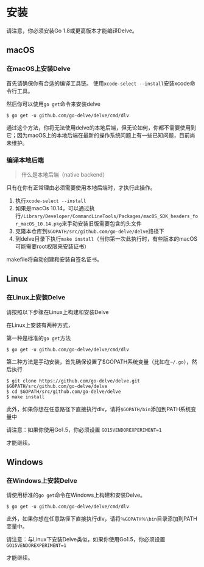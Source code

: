 # 安装

请注意，你必须安装Go 1.8或更高版本才能编译Delve。

## macOS

### 在macOS上安装Delve
首先请确保你有合适的编译工具链。
使用`xcode-select --install`安装xcode命令行工具。

然后你可以使用`go get`命令来安装delve
```shell 
$ go get -u github.com/go-delve/delve/cmd/dlv
```

通过这个方法，你将无法使用delve的本地后端，但无论如何，你都不需要使用到它；因为macOS上的本地后端在最新的操作系统问题上有一些已知问题，目前尚未维护。

###  编译本地后端

>什么是本地后端（native backend）

只有在你有正常理由必须需要使用本地后端时，才执行此操作。

1. 执行`xcode-select --install`
2. 如果是macOs 10.14，可以通过执行`/Library/Developer/CommandLineTools/Packages/macOS_SDK_headers_for_macOS_10.14.pkg`来手动安装旧版需要包含的头文件
3. 克隆本仓库到`$GOPATH/src/github.com/go-delve/delve`路径下
4. 到delve目录下执行`make install`（当你第一次此执行时，有些版本的macOS可能需要root权限来安装证书）

makefile将自动创建和安装自签名证书。

## Linux
### 在Linux上安装Delve

请按照以下步骤在Linux上构建和安装Delve

在Linux上安装有两种方式，

第一种是标准的`go get`方法

```shell
$ go get -u github.com/go-delve/delve/cmd/dlv
```

第二种方法是手动安装，首先确保设置了$GOPATH系统变量（比如在`~/.go`），然后执行

```shell
$ git clone https://github.com/go-delve/delve.git $GOPATH/src/github.com/go-delve/delve
$ cd $GOPATH/src/github.com/go-delve/delve
$ make install	
```

此外，如果你想在任意路径下直接执行dlv，请将`$GOPATH/bin`添加到PATH系统变量中

请注意：如果你使用Go1.5，你必须设置 `GO15VENDOREXPERIMENT=1`

才能继续。

## Windows
### 在Windows上安装Delve

请使用标准的`go get`命令在Windows上构建和安装Delve。
```shell
$ go get -u github.com/go-delve/delve/cmd/dlv
```
此外，如果你想在任意路径下直接执行dlv，请将`％GOPATH％\bin`目录添加到PATH变量中。

请注意：与Linux下安装Delve类似，如果你使用Go1.5，你必须设置 `GO15VENDOREXPERIMENT=1`

才能继续。